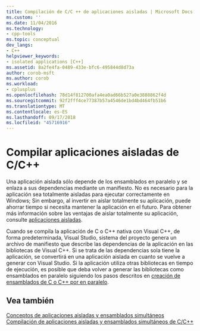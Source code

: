 ```yaml
---
title: Compilación de C/C ++ de aplicaciones aisladas | Microsoft Docs
ms.custom: ''
ms.date: 11/04/2016
ms.technology:
- cpp-tools
ms.topic: conceptual
dev_langs:
- C++
helpviewer_keywords:
- isolated applications [C++]
ms.assetid: 8a2fe4fa-0489-433e-bfc6-495844d8d73a
author: corob-msft
ms.author: corob
ms.workload:
- cplusplus
ms.openlocfilehash: 78d14f812700afa4ea0ad66b527a0e3888862f4d
ms.sourcegitcommit: 92f2fff4ce77387b57a4546de1bd4bd464fb51b6
ms.translationtype: MT
ms.contentlocale: es-ES
ms.lasthandoff: 09/17/2018
ms.locfileid: "45716916"
---
```

# <a name="building-cc-isolated-applications"></a>Compilar aplicaciones aisladas de C/C++

Una aplicación aislada sólo depende de los ensamblados en paralelo y se enlaza a sus dependencias mediante un manifiesto. No es necesario para la aplicación sea totalmente aisladas para ejecutar correctamente en Windows; Sin embargo, al invertir en aislar totalmente su aplicación, puede ahorrar tiempo si necesita mantener la aplicación en el futuro. Para obtener más información sobre las ventajas de aislar totalmente su aplicación, consulte [aplicaciones aisladas](/windows/desktop/SbsCs/isolated-applications).

Cuando se compila la aplicación de C o C++ nativa con Visual C++, de forma predeterminada, Visual Studio, sistema del proyecto genera un archivo de manifiesto que describe las dependencias de la aplicación en las bibliotecas de Visual C++. Si se trata de las dependencias sola tiene la aplicación, se convertirá en una aplicación aislada en cuanto se vuelve a generar con Visual Studio. Si la aplicación utiliza otras bibliotecas en tiempo de ejecución, es posible que deba volver a generar las bibliotecas como ensamblados en paralelo siguiendo los pasos descritos en [creación de ensamblados de C o C++ por en paralelo](../build/building-c-cpp-side-by-side-assemblies.md).

## <a name="see-also"></a>Vea también

[Conceptos de aplicaciones aisladas y ensamblados simultáneos](../build/concepts-of-isolated-applications-and-side-by-side-assemblies.md)<br/>
[Compilación de aplicaciones aisladas y ensamblados simultáneos de C/C++](../build/building-c-cpp-isolated-applications-and-side-by-side-assemblies.md)